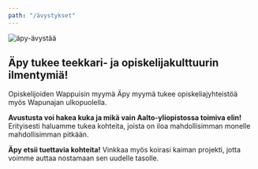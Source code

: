 ```yaml
---
path: "/ävystykset"
---
```


![äpy-ävystää](ävystykset-1.jpg)

## Äpy tukee teekkari- ja opiskelijakulttuurin ilmentymiä!

Opiskelijoiden Wappuisin myymä Äpy myymä tukee opiskeliajyhteistöä myös Wapunajan ulkopuolella.

**Avustusta voi hakea kuka ja mikä vain Aalto-yliopistossa toimiva elin!** Erityisesti haluamme tukea kohteita, joista on iloa mahdollisimman monelle mahdollisimman pitkään.

**Äpy etsii tuettavia kohteita!** Vinkkaa myös koirasi kaiman projekti, jotta voimme auttaa nostamaan sen uudelle tasolle.
